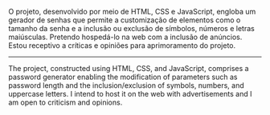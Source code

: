 O projeto, desenvolvido por meio de HTML, CSS e JavaScript, engloba um gerador de senhas que permite a customização de elementos como o tamanho da senha e a inclusão ou exclusão de símbolos, números e letras maiúsculas. Pretendo hospedá-lo na web com a inclusão de anúncios. Estou receptivo a críticas e opiniões para aprimoramento do projeto.







----------------------------------------------------------------------------------------------------------

The project, constructed using HTML, CSS, and JavaScript, comprises a password generator enabling the modification of parameters such as password length and the inclusion/exclusion of symbols, numbers, and uppercase letters. I intend to host it on the web with advertisements and I am open to criticism and opinions.